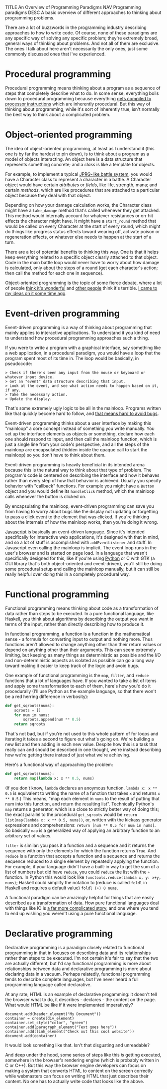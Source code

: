 TITLE An Overview of Programming Paradigms
NAV Programming paradigms
DESC A basic overview of different approaches to thinking about programming problems.

There are a lot of buzzwords in the programming industry describing approaches to how to write code. Of course, none of these paradigms are any specific way of solving any specific problem; they're extremely broad, general ways of thinking about problems. And not all of them are exclusive. The ones I talk about here aren't necessarily the only ones, just some commonly discussed ones that I've experienced.

# Procedural programming

Procedural programming means thinking about a program as a sequence of steps that completely describe what to do. In some sense, everything boils down to procedural programming because everything [gets compiled to processor instructions](programming) which are inherently procedural. But this way of thinking about programming, while it's sort of inherently true, isn't normally the best way to think about a complicated problem.

# Object-oriented programming

The idea of object-oriented programming, at least as I understand it (this one is by far the hardest to pin down), is to think about a program as a model of objects interacting. An object here is a data structure that represents something concrete; and a *class* is like a template for objects.

For example, to implement a typical [JPRG-like battle system](/game_design/ff13_interactive), you would have a Character class to represent a character in a battle. A Character object would have certain *attributes* or *fields*, like life, strength, mana; and certain *methods*, which are like procedures that are attached to a particular object because they deal with that object.

Depending on how your damage calculation works, the Character class might have a `take_damage` method that's called whenever they get attacked. This method would internally account for whatever resistances or on-hit effects the character might have. It might have a `start_round` method that would be called on every Character at the start of every round, which might do things like progress status effects toward wearing off, activate poison or regeneration effects, or whatever else needs to happen at the start of a turn.

There are a lot of potential benefits to thinking this way. One is that it helps keep everything related to a specific object clearly attached to that object. Code in the main battle loop would never have to worry about how damage is calculated, only about the steps of a round (get each character's action; then call the method for each one in sequence).

Object-oriented programming is the topic of some fierce debate, where a lot of people [think it's wonderful](https://www.roberthalf.com/blog/salaries-and-skills/4-advantages-of-object-oriented-programming) and [other people](https://medium.com/@cscalfani/goodbye-object-oriented-programming-a59cda4c0e53) think it's terrible. [I came to my ideas on it some time ago](oop).

# Event-driven programming

Event-driven programming is a way of thinking about programming that mainly applies to interactive applications. To understand it you kind of need to understand how procedural programming approaches such a thing.

If you were to write a program with a graphical interface, say something like a web application, in a procedural paradigm, you would have a loop that the program spent most of its time in. The loop would be basically, in pseudocode:
```
> Check if there's been any input from the mouse or keyboard or whatever input device.
> Get an "event" data structure describing that input.
> Look at the event, and see what action needs to happen based on it, if any.
> Take the necessary action.
> Update the display.
```
That's some extremely ugly logic to be all in the mainloop. Programs written like that quickly become hard to follow, and [that means hard to avoid bugs](readability).

Event-driven programming thinks about a user interface by making this "mainloop" a core concept instead of something you write manually. You set up the interface elements as objects or something, declare how each one should respond to input, and then call the mainloop function, which is just a single line from your code's perspective, and all the steps of the mainloop are encapsulated (hidden inside the opaque call to start the mainloop) so you don't have to think about them.

Event-driven programming is heavily beneficial in its intended arena because this is the natural way to think about that type of problem. The program's code is centered on describing the interface and how it behaves rather than every step of how that behavior is achieved. Usually you specify behavior with "callback" functions. For example you might have a `Button` object and you would define its `handleClick` method, which the mainloop calls whenever the button is clicked on.

By encapsulating the mainloop, event-driven programming can save you from having to worry about bugs like the display not updating or forgetting to pass a click event to the element that was clicked. If you're thinking about the internals of how the mainloop works, then you're doing it wrong.

[Javascript](javascript) is basically an event-driven language. Since it's intended specifically for interactive web applications, it's designed with that in mind, and so a lot of stuff is accomplished with `addEventListener` and stuff. In Javascript even calling the mainloop is implicit. The event loop runs in the user's browser and is started on page load. In a language that wasn't specifically designed for this, like if you're using [Python](python) or C with GTK (a GUI library that's both object-oriented and event-driven), you'll still be doing some procedural setup and calling the mainloop manually, but it can still be really helpful over doing this in a completely procedural way.

# Functional programming

Functional programming means thinking about code as a transformation of data rather than steps to be executed. In a pure functional language, like Haskell, you think about algorithms by describing the output you want in terms of the input, rather than directly describing how to produce it.

In functional programming, a function is a function in the mathematical sense - a formula for converting input to output and nothing more. Thus functions aren't allowed to change anything other than their return values or depend on anything other than their arguments. This can seem extremely limiting, but keeping as many things as deterministic as possible and the I/O and non-deterministic aspects as isolated as possible can go a long way toward making it easier to keep track of the logic and avoid bugs.

One example of functional programming is the `map`, `filter`, and `reduce` functions that a lot of languages have. If you wanted to take a list of items and apply some transformation to each of them, here's how you'd do it procedurally (I'll use Python as the example language, so that there won't be a red herring difference in verbosity):
```python
def get_sqroots(nums):
	sqroots = []
	for num im nums:
		sqroots.append(num ** 0.5)
	return sqroots
```
That's not bad, but if you're not used to this whole pattern of for loops and iterating it takes a second to figure out what's going on. We're building a new list and then adding in each new value. Despite how this is a task that really can and should be described in one thought, we're instead describing how we're getting there instead of just what we're achieving.

Here's a functional way of approaching the problem:
```python
def get_sqroots(nums):
	return map(lambda x: x ** 0.5, nums)
```
(If you don't know, `lambda` declares an anoymous function. `lambda x: x ** 0.5` is equivalent to writing the name of a function that takes `x` and returns `x ** 0.5`.) This means, "map each element in `nums` to the result of putting that num into this function, and return the resulting list". <span class="note">Technically Python's `map` returns a generator, which is a close to strictly better way of doing this; the exact parallel to the procedural `get_sqroots` would be `return list(map(lambda x: x ** 0.5, nums))`, or, written with the kickass generator expressions and comprehensions: `return [num ** 0.5 for num in nums]`.</span> So basically `map` is a generalized way of applying an arbitrary function to an arbitrary set of values.

`filter` is similar: you pass it a function and a sequence and it returns the sequence with only the elements for which the function returns `True`. And `reduce` is a function that accepts a function and a sequence and returns the sequence reduced to a single element by repeatedly applying the function. For example, if your language didn't have a built-in way to get the sum of a list of numbers but did have `reduce`, you could `reduce` the list with the `+` function. In Python this would look like `functools.reduce(lambda x, y: x+y, nums)`; Haskell could simplify the notation to (reduce is called `foldl` in Haskell and requires a default value) `foldl (+) 0 nums`.

A functional paradigm can be amazingly helpful for things that are easily described as a transformation of data. How pure functional languages deal with things like IO is [a far more complicated story](https://wiki.haskell.org/Introduction_to_IO), and one where you tend to end up wishing you weren't using a pure functional language.

# Declarative programming

Declarative programming is a paradigm closely related to functional programming in that in focuses on describing data and its relationships rather than steps to be executed. I'm not certain it's fair to say that the two are actually different, but I'd say functional programming is more about relationships between data and declarative programming is more about declaring data in a vacuum. Perhaps relatedly, functional programming tends to describe complete languages, but I've never heard a full programming language called declarative.

At any rate, HTML is an example of declarative progamming: it doesn't tell the browser what to do, it describes - declares - the content on the page. What would HTML be like if it were implemented imperatively?
```
document.add(header_element("My Document"))
container = create(div_element)
container.set_style("color", "green")
container.add(paragraph_element("Text goes here"))
container.add(link_element("Check out this cool website"))
document.add(container)
```
It would look something like that. Isn't that disgusting and unreadable?

And deep under the hood, some series of steps like this *is* getting executed, somewhere in the browser's rendering engine (which is probably written in C or C++). But this way the browser engine developers can focus on making a system that converts HTML to content on the screen correctly while webmasters can focus on writing HTML that just describes their content. No one has to actually write code that looks like the above.
